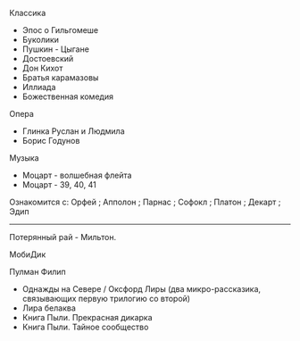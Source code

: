 Классика
- Эпос о Гильгомеше  
- Буколики  
- Пушкин - Цыгане
- Достоевский  
- Дон Кихот  
- Братья карамазовы  
- Иллиада  
- Божественная комедия  

Опера
- Глинка Руслан и Людмила  
- Борис Годунов
    
Музыка
- Моцарт - волшебная флейта  
- Моцарт - 39, 40, 41
    
Ознакомится с: Орфей ; Апполон ; Парнас ; Софокл ; Платон ; Декарт ; Эдип

---

Потерянный рай - Мильтон.

МобиДик

Пулман Филип
- Однажды на Севере / Оксфорд Лиры (два микро-рассказика, связывающих первую трилогию со второй) 
- Лира белаква
- Книга Пыли. Прекрасная дикарка
- Книга Пыли. Тайное сообщество

